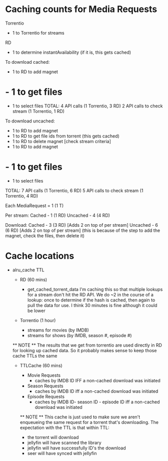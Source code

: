 
# Caching counts for Media Requests

Torrentio
- 1 to Torrentio for streams

RD
- 1 to determine instantAvailability (if it is, this gets cached)

To download cached:
- 1 to RD to add magnet
# - 1 to get files
- 1 to select files
TOTAL: 4 API calls (1 Torrentio, 3 RD)
        2 API calls to check stream (1 Torrentio, 1 RD)

To download uncached:
- 1 to RD to add magnet
- 1 to RD to get file ids from torrent (this gets cached)
- 1 to RD to delete magnet
[check stream criteria]
- 1 to RD to add magnet
# - 1 to get files
- 1 to select files

TOTAL: 7 API calls (1 Torrentio, 6 RD)
        5 API calls to check stream (1 Torrentio, 4 RD)

Each MediaRequest = 1 (1 T)

Per stream:
    Cached - 1 (1 RD)
    Uncached - 4 (4 RD)

Download:
    Cached - 3 (3 RD) [Adds 2 on top of per stream]
    Uncached - 6 (6 RD) [Adds 2 on top of per stream] (this is because of the
    step to add the magnet, check the files, then delete it)


# Cache locations
- alru_cache TTL
    - RD (60 mins)
        - get_cached_torrent_data
          I'm caching this so that multiple lookups for a stream don't hit the
          RD API. We do ~2 in the course of a lookup: once to determine if the
          hash is cached, then again to pull the data for use. I think 30
          minutes is fine although it could be lower

    - Torrentio (1 hour)
        - streams for movies (by IMDB)
        - streams for shows (by IMDB, season #, episode #)

    ** NOTE ** The results that we get from torrentio are used directly in RD
    for looking up cached data. So it probably makes sense to keep those cache
    TTLs the same

  - TTLCache (60 mins)
    - Movie Requests
        - caches by IMDB ID IFF a non-cached download was initiated
    - Season Requests
        - caches by IMDB ID iff a non-cached download was initiated
    - Episode Requests
        - caches by IMDB ID- season ID - episode ID iff a non-cached download
          was initiated

    ** NOTE ** This cache is just used to make sure we aren't enqueueing the
    same request for a torrent that's downloading. The expectation with the TTL
    is that within TTL: 
      - the torrent will download 
      - jellyfin will have scanned the library
      - jellyfin will have successfully ID's the download
      - seer will have synced with jellyfin